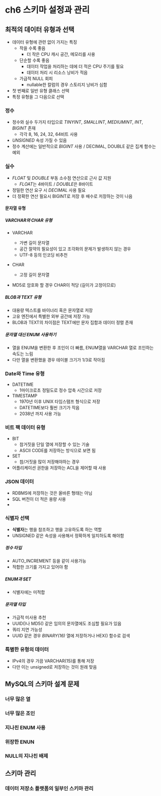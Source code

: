 # ch6 스키마 설정과 관리
## 최적의 데이터 유형과 선택

- 데이터 유형에 관련 없이 가지는 특징
    - 작을 수록 좋음
        - 더 작은 CPU 캐시 공간, 메모리를 사용
    - 단순할 수록 좋음
        - 데이터 작업을 처리하는 데에 더 적은 CPU 주기를 필요
        - 데이터 처리 시 리소스 낭비가 적음
    - 가급적 NULL 회피
        - nullable한 칼럼의 경우 스토리지 낭비가 심함
- 첫 번째로 일반 유형 클래스 선택
- 특정 유형을 그 다음으로 선택

### 정수

- 정수와 실수 두가지 타입으로 *TINYINT*, *SMALLINT*, *MEDIUMINT*, *INT*, *BIGINT* 존재
    - 각각 8, 16, 24, 32, 64비트 사용
- *UNSIGNED* 속성 가질 수 있음
- 정수 계산에는 일반적으로 *BIGINT* 사용 / DECIMAL, DOUBLE 같은 집계 함수는 예외

### 실수

- *FLOAT* 및 *DOUBLE* 부동 소수점 연산으로 근사 값 지원
    - *FLOAT*는 4바이트 / *DOUBLE*은 8바이트
- 정밀한 연산 요구 시 *DECIMAL* 사용 필요
- 더 정확한 연산 필요시 BIGINT로 저장 후 배수로 저장하는 것이 나음

#### 문자열 유형

##### VARCHAR와 CHAR 유형

- VARCHAR
    - 가변 길이 문자열
    - 공간 절약의 필요성이 있고 조각화의 문제가 발생하지 않는 경우
    - UTF-8 등의 인코딩 비추천
- CHAR
    - 고정 길이 문자열

- MD5로 암호화 할 경우 CHAR이 적당 (길이가 고정이므로)

##### BLOB과 TEXT 유형

- 대용량 텍스트를 바이너리 혹은 문자열로 저장
- 고유 엔진에서 특별한 외부 공간에 저장 가능
- BLOB과 TEXT의 차이점은 TEXT에만 문자 집합과 데이터 정렬 존재

##### 문자열 대신 ENUM 사용하기

- 열을 ENUM을 변환한 후 조인이 더 빠름, ENUM열을 VARCHAR 열로 조인하는 속도는 느림
- 다만 열을 변환했을 경우 테이블 크기가 1/3로 작아짐

### Date와 Time 유형

- DATETIME
    - 1마이크로초 정밀도로 정수 압축 시간으로 저장
- TIMESTAMP
    - 1970년 이후 UNIX 타임스탬프 형식으로 저장
    - DATETIME보다 훨씬 크기가 작음
    - 2038년 까지 사용 가능

### 비트 팩 데이터 유형

- BIT
    - 참거짓을 단일 열에 저장할 수 있는 기술
    - ASCII CODE를 저장하는 방식으로 보면 됨
- SET
    - 참/거짓을 많이 저장해야하는 경우
- 어플리케이션 권한을 저장하는 ACL을 제어할 때 사용

### JSON 데이터

- RDBMS에 저장하는 것은 올바른 형태는 아님
- SQL 버전이 더 적은 용량 사용
- 

### 식별자 선택

- **식별자**는 행을 참조하고 행을 고유하도록 하는 역할
- UNSIGNED 같은 속성을 사용해서 정확하게 일치하도록 해야함

##### 정수 타입

- AUTO_INCREMENT 등을 같이 사용가능
- 적합한 크기를 가지고 있어야 함

##### ENUM과 SET

- 식별자에는 미적합

##### 문자열 타입

- 가급적 미사용 추천
- UUID()나 MD5() 같은 임의의 문자열에도 조심할 필요가 있음
- 쿼리 지연 가능성
- UUID 같은 경우 *BINARY(16)* 열에 저장하거나 HEX() 함수로 검색

### 특별한 유형의 데이터

- IPv4의 경우 가끔 VARCHAR(15)를 통해 저장
- 다만 이는 unsigned로 저장하는 것이 원래 맞음

## MySQL의 스키마 설계 문제

### 너무 많은 열
### 너무 많은 조인
### 지나친 ENUM 사용
### 위장한 ENUN
### NULL의 지나친 배제

## 스키마 관리

### 데이터 저장소 플랫폼의 일부인 스키마 관리